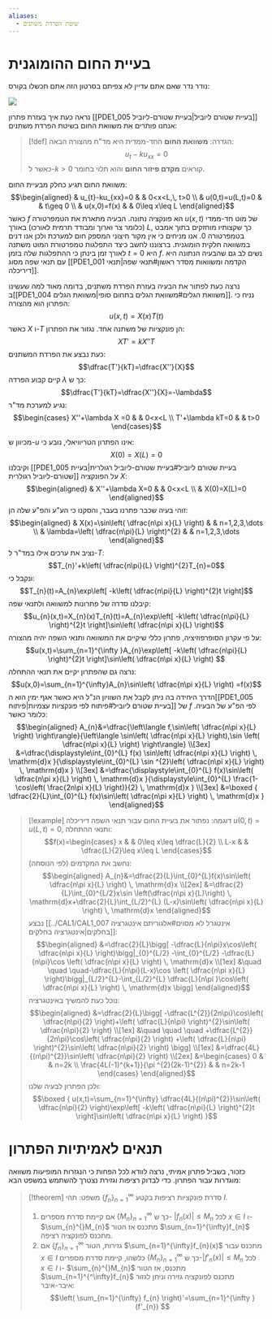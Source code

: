 ```yaml
---
aliases:
  - שיטת הפרדת משתנים
---
```


# בעיית החום ההומוגנית
נודר נדר שאם אתם עדיין לא צפיתם בסרטון הזה אתם תכשלו בקורס:

![](https://youtu.be/ToIXSwZ1pJU)

נראה כעת איך בעזרת פתרון [[PDE1_005 בעיית שטורם ליוביל|בעיית שטורם-ליוביל]] אנחנו פותרים את משוואת החום בשיטת הפרדת משתנים: 

>[!def] הגדרה: 
 >**משוואת החום** החד-ממדית היא מד"ח מהצורה הבאה:
 >$$u_{t}-ku_{xx}=0$$
 >כאשר ל-$k>0$ קוראים **מקדם פיזור החום** והוא תלוי בחומר.
 
 משוואת החום תגיע כחלק מבעיית החום:
 $$\begin{aligned}
 & u_{t}-ku_{xx}=0 &  & 0<x<L,\, t>0 \\
 & u(0,t)=u(L,t)=0 &  & t\geq 0 \\
 & u(x,0)=f(x) &  & 0\leq x\leq L
\end{aligned}$$
כאשר $f$ הא פונקציה נתונה.
הבעיה מתארת את הטמפרטורה $u(x,t)$ של מוט חד-ממדי (כלומר צר וארוך ומבודד תרמית לאורכו) באורך $L$, כך שקצותיו מוחזקים בתוך אמבט בטמפרטורה $0$. אנו מניחים כי אין מקור חיצוני המספק חום למערכת ולכן אנו דנים במשוואה חלקית הומוגנית. ברצוננו לחשב כיצד התפלגות טמפרטורת המוט משתנה לאורך זמן בינתן כי ההתפלגות שלה בזמן $t=0$ היא $f$.
נשים לב גם שהבעיה הנתונה היא עם תנאי שפה מסוג [[PDE1_001 הקדמה ומשוואות מסדר ראשון#תנאי שפה|תנאי דיריכלה]].
 
נרצה כעת לפתור את הבעיה בעזרת הפרדת משתנים, בדומה מאוד למה שעשינו ב[[PDE1_004 משוואת הגלים#משוואת הגלים בתחום סופי|משוואת הגלים]]. נניח כי הפתרון הוא מהצורה:
$$u(x,t)=X(x)T(t)$$
כאשר $X$ ו-$T$ הן פונקציות של משתנה אחד. נגזור את הפתרון:
$$XT'=kX''T$$
כעת נבצע את הפרדת המשתנים:
$$\dfrac{T'}{kT}=\dfrac{X''}{X}$$
קיים קבוע הפרדה $\lambda$ כך ש:
$$\dfrac{T'}{kT}=\dfrac{X''}{X}=-\lambda$$
נגיע למערכת מד"ר:
$$\begin{cases}
X''+\lambda X =0 & & 0<x<L \\
T'+\lambda kT=0 &  & t>0
\end{cases}$$

מכיוון ש-$u$ אינו הפתרון הטריוויאלי, נובע כי:
$$X(0)=X(L)=0$$
וקיבלנו [[PDE1_005 בעיית שטורם ליוביל#בעיית שטורם-ליוביל רגולרית|בעיית שטורם-ליוביל רגולרית]] על הפונקציה $X$:
$$\begin{aligned}
 & X''+\lambda X=0 &  & 0<x<L \\
 & X(0)=X(L)=0
\end{aligned}$$
זוהי בעיה שכבר פתרנו בעבר, והסקנו כי הע"ע והפ"ע שלה הן:
$$\begin{aligned}
 & X(x)=\sin\left( \dfrac{n\pi x}{L} \right) &  & n=1,2,3,\dots  \\
 & \lambda=\left( \dfrac{n\pi}{L} \right)^{2} &  & n=1,2,3,\dots 
\end{aligned}$$
נציב את ערכים אילו במד"ר ל-$T$:
$$T_{n}'+k\left( \dfrac{n\pi}{L} \right)^{2}T_{n}=0$$
ונקבל כי:
$$T_{n}(t)=A_{n}\exp\left[ -k\left( \dfrac{n\pi}{L} \right)^{2}t \right]$$
קיבלנו סדרה של פתרונות למשוואה ולתנאי שפה:
$$u_{n}(x,t)=X_{n}(x)T_{n}(t)=A_{n}\exp\left[ -k\left( \dfrac{n\pi}{L} \right)^{2}t \right]\sin\left( \dfrac{n\pi x}{L} \right)$$
על פי עקרון הסופרפוזיציה, פתרון כללי שיקיים את המשוואה ותנאי השפה יהיה מהצורה:
$$u(x,t)=\sum_{n=1}^{\infty }A_{n}\exp\left[ -k\left( \dfrac{n\pi}{L} \right)^{2}t \right]\sin\left( \dfrac{n\pi x}{L} \right) $$
נרצה גם שהפתרון יקיים את תנאי ההתחלה:
$$u(x,0)=\sum_{n=1}^{\infty}A_{n}\sin\left( \dfrac{n\pi x}{L} \right) =f(x)$$
הדרך היחידה בה ניתן לקבל את השוויון הנ"ל היא כאשר אגף ימין הוא ה[[PDE1_005 בעיית שטורם ליוביל#פיתוח לפי פונקציות עצמיות|פיתוח]] של $f$ לפי הפ"ע של הבעיה. כלומר כאשר:
$$\begin{aligned}
A_{n}&=\dfrac{\left\langle  f,\sin\left( \dfrac{n\pi x}{L} \right)  \right\rangle}{\left\langle  \sin\left( \dfrac{n\pi x}{L} \right),\sin \left( \dfrac{n\pi x}{L} \right)  \right\rangle} \\[3ex]
&=\dfrac{\displaystyle\int_{0}^{L} f(x) \sin\left( \dfrac{n\pi x}{L} \right)  \, \mathrm{d}x }{\displaystyle\int_{0}^{L} \sin ^{2}\left( \dfrac{n\pi x}{L} \right) \, \mathrm{d}x } \\[3ex]
&=\dfrac{\displaystyle\int_{0}^{L} f(x)\sin\left( \dfrac{n\pi x}{L} \right) \, \mathrm{d}x }{\displaystyle\int_{0}^{L} \frac{1-\cos\left( \frac{2n\pi x}{L} \right)}{2} \, \mathrm{d}x } \\[3ex]
&=\boxed {
\dfrac{2}{L}\int_{0}^{L} f(x)\sin\left( \dfrac{n\pi x}{L} \right) \, \mathrm{d}x
 } 
\end{aligned}$$

>[!example] דוגמה: 
 >נפתור את בעיית החום עבור תנאי השפה דיריכלה $u(0,t)=u(L,t)=0$, ותנאי ההתחלה:
 >$$f(x)=\begin{cases}
x &  & 0\leq x\leq \dfrac{L}{2} \\
L-x &  & \dfrac{L}{2}\leq x\leq L
\end{cases}$$
נחשב את המקדמים (לפי הנוסחה):
>$$\begin{aligned}
A_{n}&=\dfrac{2}{L}\int_{0}^{L}f(x)\sin\left( \dfrac{n\pi x}{L} \right)  \, \mathrm{d}x  \\[2ex]
&=\dfrac{2}{L}\int_{0}^{L/2}x\sin \left(\dfrac{n\pi x}{L}\right)  \, \mathrm{d}x+\dfrac{2}{L}\int_{L/2}^{L} (L-x)\sin\left( \dfrac{n\pi x}{L} \right)  \, \mathrm{d}x \end{aligned}$$
נבצע [[../CAL1/CAL1_007 אינטגרל לא מסוים#אלגוריתם אינטגרציה בחלקים|אינטגרציה בחלקים]]:
>$$\begin{aligned}
&=\dfrac{2}{L}\bigg[ -\dfrac{L}{n\pi}x\cos\left( \dfrac{n\pi x}{L} \right)\bigg|_{0}^{L/2}   -\int_{0}^{L/2} -\dfrac{L}{n\pi}\cos \left( \dfrac{n\pi x}{L} \right) \, \mathrm{d}x \\[1ex]
&\quad \quad \quad-\dfrac{L}{n\pi}(L-x)\cos \left( \dfrac{n\pi  x}{L} \right)\bigg|_{L/2}^{L}-\int_{L/2}^{L} \dfrac{L}{n\pi }\cos\left( \dfrac{n\pi x}{L} \right)  \, \mathrm{d}x    \bigg]
\end{aligned}$$
נוכל כעת להמשיך באינטגרציה:
>$$\begin{aligned}
&=\dfrac{2}{L}\bigg[ -\dfrac{L^{2}}{2n\pi}\cos\left( \dfrac{n\pi}{2} \right)+\left( \dfrac{L}{n\pi} \right)^{2}\sin\left( \dfrac{n\pi}{2} \right) \\[1ex]
&\quad \quad \quad +\dfrac{L^{2}}{2n\pi}\cos\left( \dfrac{n\pi}{2} \right) +\left( \dfrac{L}{n\pi} \right)^{2}\sin\left( \dfrac{n\pi}{2} \right) \bigg] \\[1ex]
&=\dfrac{4L}{(n\pi)^{2}}\sin\left( \dfrac{n\pi}{2} \right) \\[2ex]
&=\begin{cases}
0 &  & n=2k \\
\frac{4L(-1)^{k+1}}{\pi ^{2}(2k-1)^{2}} &  & n=2k-1
\end{cases}
\end{aligned}$$
ולכן הפתרון לבעיה שלנו:
>$$\boxed {
u(x,t)=\sum_{n=1}^{\infty} \dfrac{4L}{(n\pi)^{2}}\sin\left( \dfrac{n\pi}{2} \right)\exp\left[ -k\left( \dfrac{n\pi}{L} \right)^{2}t \right]\sin\left( \dfrac{n\pi x}{L} \right)
 }$$

# תנאים לאמיתיות הפתרון
כזכור, בשביל פתרון אמיתי, נרצה לוודא לכל הפחות כי הנגזרות המופיעות משוואה מוגדרות עבור הפתרון. כדי לבדוק רציפות וגזירת נצטרך להשתמש במשפט הבא:
>[!theorem] משפט: 
 >תהי $\{ f_{n} \}_{n=1}^{\infty}$ סדרת פונקציות רציפות בקטע $I$.
 >1. אם קיימת סדרת מספרים $\{ M_{n} \}_{n=1}^{\infty}$ כך ש- $\left|f_{n}(x)\right|\leq M_{n}$ לכל $x \in I$ ו- $\sum_{n}^{}M_{n}$ מתכנס אז הטור $\sum_{n=1}^{\infty}f_{n}$ מתכנס לפונקציה רציפה.
 >2. אם $\{ f_{n} \}_{n=1}^{\infty}$ גזירות, הטור $\sum_{n=1}^{\infty}f_{n}(x)$ מתכנס עבור $x \in I$ כלשהו, קיימת סדרת מספרים $\{ M_{n} \}_{n=1}^{\infty}$ כך ש-$\left|f'_{n}(x)\right|\leq M_{n}$ לכל $x \in I$ ו- $\sum_{n}^{}M_{n}$ מתכנס, אז הטור $\sum_{n=1}^{^\infty}f_{n}$ מתכנס לפונקציה גזירה וניתן לגזור איבר-איבר:
 >	$$\left( \sum_{n=1}^{\infty} f_{n} \right)'=\sum_{n=1}^{\infty }(f'_{n}) $$
 


 